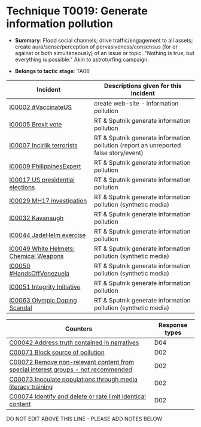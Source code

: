# Technique T0019: Generate information pollution

* **Summary**: Flood social channels; drive traffic/engagement to all assets; create aura/sense/perception of pervasiveness/consensus (for or against or both simultaneously) of an issue or topic. "Nothing is true, but everything is possible." Akin to astroturfing campaign.

* **Belongs to tactic stage**: TA06


| Incident | Descriptions given for this incident |
| -------- | -------------------- |
| [I00002 #VaccinateUS](../incidents/I00002.md) | create web-site - information pollution |
| [I00005 Brexit vote](../incidents/I00005.md) | RT & Sputnik generate information pollution |
| [I00007 Incirlik terrorists](../incidents/I00007.md) | RT & Sputnik generate information pollution (report an unreported false story/event) |
| [I00009 PhilippinesExpert](../incidents/I00009.md) | RT & Sputnik generate information pollution  |
| [I00017 US presidential elections](../incidents/I00017.md) | RT & Sputnik generate information pollution |
| [I00029 MH17 investigation](../incidents/I00029.md) | RT & Sputnik generate information pollution (synthetic media) |
| [I00032 Kavanaugh](../incidents/I00032.md) | RT & Sputnik generate information pollution |
| [I00044 JadeHelm exercise](../incidents/I00044.md) | RT & Sputnik generate information pollution |
| [I00049 White Helmets: Chemical Weapons](../incidents/I00049.md) | RT & Sputnik generate information pollution (synthetic media) |
| [I00050 #HandsOffVenezuela](../incidents/I00050.md) | RT & Sputnik generate information pollution (synthetic media) |
| [I00051 Integrity Initiative](../incidents/I00051.md) | RT & Sputnik generate information pollution |
| [I00063 Olympic Doping Scandal](../incidents/I00063.md) | RT & Sputnik generate information pollution (synthetic media) |



| Counters | Response types |
| -------- | -------------- |
| [C00042 Address truth contained in narratives](../counters/C00042.md) | D04 |
| [C00071 Block source of pollution](../counters/C00071.md) | D02 |
| [C00072 Remove non-relevant content from special interest groups - not recommended](../counters/C00072.md) | D02 |
| [C00073 Inoculate populations through media literacy training](../counters/C00073.md) | D02 |
| [C00074 Identify and delete or rate limit identical content](../counters/C00074.md) | D02 |


DO NOT EDIT ABOVE THIS LINE - PLEASE ADD NOTES BELOW